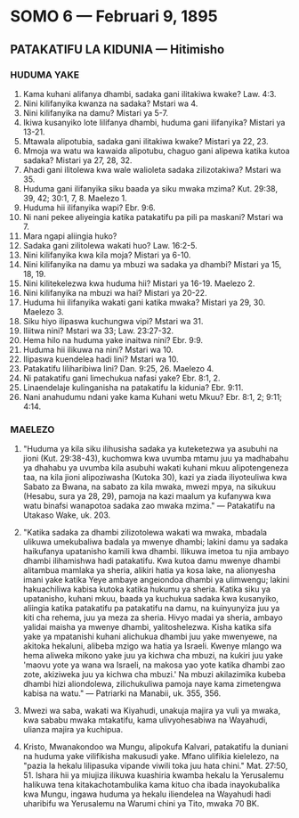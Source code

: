 # SOMO 6 — Februari 9, 1895

## PATAKATIFU LA KIDUNIA — Hitimisho

### HUDUMA YAKE

1. Kama kuhani alifanya dhambi, sadaka gani ilitakiwa kwake? Law. 4:3.
2. Nini kilifanyika kwanza na sadaka? Mstari wa 4.
3. Nini kilifanyika na damu? Mistari ya 5-7.
4. Ikiwa kusanyiko lote lilifanya dhambi, huduma gani ilifanyika? Mistari ya 13-21.
5. Mtawala alipotubia, sadaka gani ilitakiwa kwake? Mistari ya 22, 23.
6. Mmoja wa watu wa kawaida alipotubu, chaguo gani alipewa katika kutoa sadaka? Mistari ya 27, 28, 32.
7. Ahadi gani ilitolewa kwa wale walioleta sadaka zilizotakiwa? Mstari wa 35.
8. Huduma gani ilifanyika siku baada ya siku mwaka mzima? Kut. 29:38, 39, 42; 30:1, 7, 8. Maelezo 1.
9. Huduma hii ilifanyika wapi? Ebr. 9:6.
10. Ni nani pekee aliyeingia katika patakatifu pa pili pa maskani? Mstari wa 7.
11. Mara ngapi aliingia huko?
12. Sadaka gani zilitolewa wakati huo? Law. 16:2-5.
13. Nini kilifanyika kwa kila moja? Mistari ya 6-10.
14. Nini kilifanyika na damu ya mbuzi wa sadaka ya dhambi? Mistari ya 15, 18, 19.
15. Nini kilitekelezwa kwa huduma hii? Mistari ya 16-19. Maelezo 2.
16. Nini kilifanyika na mbuzi wa hai? Mistari ya 20-22.
17. Huduma hii ilifanyika wakati gani katika mwaka? Mistari ya 29, 30. Maelezo 3.
18. Siku hiyo ilipaswa kuchungwa vipi? Mstari wa 31.
19. Iliitwa nini? Mstari wa 33; Law. 23:27-32.
20. Hema hilo na huduma yake inaitwa nini? Ebr. 9:9.
21. Huduma hii ilikuwa na nini? Mstari wa 10.
22. Ilipaswa kuendelea hadi lini? Mstari wa 10.
23. Patakatifu liliharibiwa lini? Dan. 9:25, 26. Maelezo 4.
24. Ni patakatifu gani limechukua nafasi yake? Ebr. 8:1, 2.
25. Linaendelaje kulinganisha na patakatifu la kidunia? Ebr. 9:11.
26. Nani anahudumu ndani yake kama Kuhani wetu Mkuu? Ebr. 8:1, 2; 9:11; 4:14.

### MAELEZO

1. "Huduma ya kila siku ilihusisha sadaka ya kuteketezwa ya asubuhi na jioni (Kut. 29:38-43), kuchomwa kwa uvumba mtamu juu ya madhabahu ya dhahabu ya uvumba kila asubuhi wakati kuhani mkuu alipotengeneza taa, na kila jioni alipoziwasha (Kutoka 30), kazi ya ziada iliyoteuliwa kwa Sabato za Bwana, na sabato za kila mwaka, mwezi mpya, na sikukuu (Hesabu, sura ya 28, 29), pamoja na kazi maalum ya kufanywa kwa watu binafsi wanapotoa sadaka zao mwaka mzima." — Patakatifu na Utakaso Wake, uk. 203.

2. "Katika sadaka za dhambi zilizotolewa wakati wa mwaka, mbadala ulikuwa umekubaliwa badala ya mwenye dhambi; lakini damu ya sadaka haikufanya upatanisho kamili kwa dhambi. Ilikuwa imetoa tu njia ambayo dhambi ilihamishwa hadi patakatifu. Kwa kutoa damu mwenye dhambi alitambua mamlaka ya sheria, alikiri hatia ya kosa lake, na alionyesha imani yake katika Yeye ambaye angeiondoa dhambi ya ulimwengu; lakini hakuachiliwa kabisa kutoka katika hukumu ya sheria. Katika siku ya upatanisho, kuhani mkuu, baada ya kuchukua sadaka kwa kusanyiko, aliingia katika patakatifu pa patakatifu na damu, na kuinyunyiza juu ya kiti cha rehema, juu ya meza za sheria. Hivyo madai ya sheria, ambayo yalidai maisha ya mwenye dhambi, yalitoshelezwa. Kisha katika sifa yake ya mpatanishi kuhani alichukua dhambi juu yake mwenyewe, na akitoka hekaluni, alibeba mzigo wa hatia ya Israeli. Kwenye mlango wa hema aliweka mikono yake juu ya kichwa cha mbuzi, na kukiri juu yake 'maovu yote ya wana wa Israeli, na makosa yao yote katika dhambi zao zote, akiziweka juu ya kichwa cha mbuzi.' Na mbuzi akilazimika kubeba dhambi hizi aliondolewa, zilichukuliwa pamoja naye kama zimetengwa kabisa na watu." — Patriarki na Manabii, uk. 355, 356.

3. Mwezi wa saba, wakati wa Kiyahudi, unakuja majira ya vuli ya mwaka, kwa sababu mwaka mtakatifu, kama ulivyohesabiwa na Wayahudi, ulianza majira ya kuchipua.

4. Kristo, Mwanakondoo wa Mungu, alipokufa Kalvari, patakatifu la duniani na huduma yake vilifikisha makusudi yake. Mfano ulifikia kielelezo, na "pazia la hekalu lilipasuka vipande viwili toka juu hata chini." Mat. 27:50, 51. Ishara hii ya miujiza ilikuwa kuashiria kwamba hekalu la Yerusalemu halikuwa tena kitakachotambulika kama kituo cha ibada inayokubalika kwa Mungu, ingawa huduma ya hekalu iliendelea na Wayahudi hadi uharibifu wa Yerusalemu na Warumi chini ya Tito, mwaka 70 BK.
